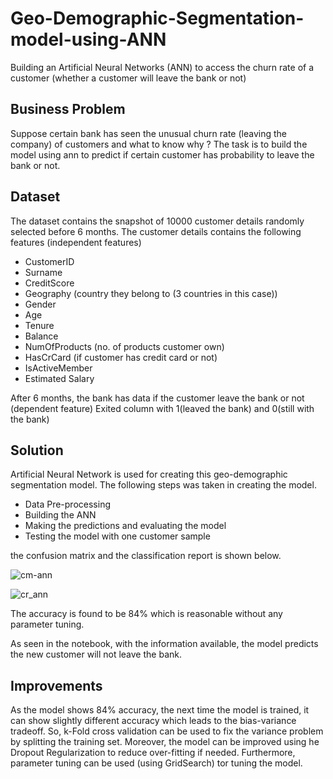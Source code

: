 # Geo-Demographic-Segmentation-model-using-ANN

Building an Artificial Neural Networks (ANN) to access the churn rate of a customer (whether a customer will leave the bank or not)

## Business Problem

Suppose certain bank has seen the unusual churn rate (leaving the company) of customers and what to know why ? The task is to build the model using ann to predict if certain customer has probability to leave the bank or not.

## Dataset

The dataset contains the snapshot of 10000 customer details randomly selected before 6 months. The customer details contains the following features (independent features)

- CustomerID
- Surname
- CreditScore
- Geography (country they belong to (3 countries in this case))
- Gender
- Age
- Tenure
- Balance
- NumOfProducts (no. of products customer own)
- HasCrCard (if customer has credit card or not)
- IsActiveMember
- Estimated Salary

After 6 months, the bank has data if the customer leave the bank or not (dependent feature) Exited column with 1(leaved the bank) and 0(still with the bank)

## Solution

Artificial Neural Network is used for creating this geo-demographic segmentation model.
The following steps was taken in creating the model.

- Data Pre-processing
- Building the ANN
- Making the predictions and evaluating the model
- Testing the model with one customer sample

the confusion matrix and the classification report is shown below.

![cm-ann](https://user-images.githubusercontent.com/14214659/72144119-a5f06300-33a0-11ea-90e3-01d6a796a363.png)

![cr_ann](https://user-images.githubusercontent.com/14214659/72144157-b9033300-33a0-11ea-8977-94c7ddbd543b.png)

The accuracy is found to be 84% which is reasonable without any parameter tuning.

As seen in the notebook, with the information available, the model predicts the new customer will not leave the bank.

## Improvements

As the model shows 84% accuracy, the next time the model is trained, it can show slightly different accuracy which leads to the bias-variance tradeoff. So, k-Fold cross validation can be used to fix the variance problem by splitting the training set. Moreover, the model can be improved using he Dropout Regularization to reduce over-fitting if needed. Furthermore, parameter tuning can be used (using GridSearch) tor tuning the model.
